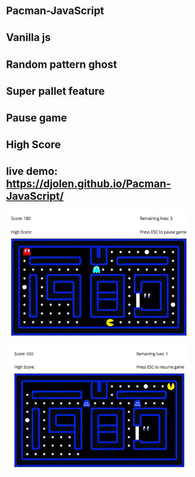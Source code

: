 # Pacman-JavaScript
# Vanilla js 
# Random pattern ghost 
# Super pallet feature 
# Pause game 
# High Score 
# live demo: https://djolen.github.io/Pacman-JavaScript/
![screen1](https://github.com/Djolen/Pacman-JavaScript/blob/master/Screenshot_1.jpg?raw=true)
![screen1](https://github.com/Djolen/Pacman-JavaScript/blob/master/Screenshot_2.jpg?raw=true)
